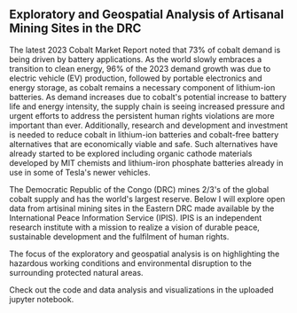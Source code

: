 ## Exploratory and Geospatial Analysis of Artisanal Mining Sites in the DRC

The latest 2023 Cobalt Market Report noted that 73% of cobalt demand is being driven by battery applications. As the world slowly embraces a transition to clean energy, 96% of the 2023 demand growth was due to electric vehicle (EV) production, followed by portable electronics and energy storage, as cobalt remains a necessary component of lithium-ion batteries. As demand increases due to cobalt's potential increase to battery life and energy intensity, the supply chain is seeing increased pressure and urgent efforts to address the persistent human rights violations are more important than ever. Additionally, research and development and investment is needed to reduce cobalt in lithium-ion batteries and cobalt-free battery alternatives that are economically viable and safe. Such alternatives have already started to be explored including organic cathode materials developed by MIT chemists and lithium-iron phosphate batteries already in use in some of Tesla's newer vehicles. 

The Democratic Republic of the Congo (DRC) mines 2/3's of the global cobalt supply and has the world's largest reserve. Below I will explore open data from artisinal mining sites in the Eastern DRC made available by the International Peace Information Service (IPIS). IPIS is an independent research institute with a mission to realize a vision of durable peace, sustainable development and the fulfilment of human rights.

The focus of the exploratory and geospatial analysis is on highlighting the hazardous working conditions and environmental disruption to the surrounding protected natural areas.

Check out the code and data analysis and visualizations in the uploaded jupyter notebook.

